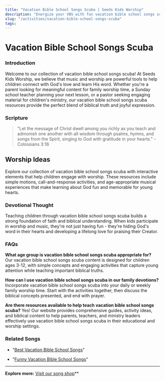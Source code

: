 ```yaml
---
title: "Vacation Bible School Songs Scuba | Seeds Kids Worship"
description: "Energize your VBS with fun vacation bible school songs scuba. Engaging worship music and activities for summer children's ministry."
slug: "/activities/vacation-bible-school-songs-scuba"
tags:
---
```


# Vacation Bible School Songs Scuba

### Introduction

Welcome to our collection of vacation bible school songs scuba! At Seeds Kids Worship, we believe that music and worship are powerful tools to help children connect with God's love and learn His word. Whether you're a parent looking for meaningful content for family worship time, a Sunday school teacher planning your next lesson, or a pastor seeking engaging material for children's ministry, our vacation bible school songs scuba resources provide the perfect blend of biblical truth and joyful expression.

### Scripture

> "Let the message of Christ dwell among you richly as you teach and admonish one another with all wisdom through psalms, hymns, and songs from the Spirit, singing to God with gratitude in your hearts." - Colossians 3:16

## Worship Ideas

Explore our collection of vacation bible school songs scuba with interactive elements that help children engage with worship. These resources include simple motions, call-and-response activities, and age-appropriate musical experiences that make learning about God fun and memorable for young hearts.

### Devotional Thought

Teaching children through vacation bible school songs scuba builds a strong foundation of faith and biblical understanding. When kids participate in worship and music, they're not just having fun - they're hiding God's word in their hearts and developing a lifelong love for praising their Creator.

### FAQs

**What age group is vacation bible school songs scuba appropriate for?**
Our vacation bible school songs scuba content is designed for children ages 3-12, with simple concepts and engaging activities that capture young attention while teaching important biblical truths.

**How can I use vacation bible school songs scuba in our family devotions?**
Incorporate vacation bible school songs scuba into your daily or weekly family worship time. Start with the activities together, then discuss the biblical concepts presented, and end with prayer.

**Are there resources available to help teach vacation bible school songs scuba?**
Yes! Our website provides comprehensive guides, activity ideas, and biblical content to help parents, teachers, and ministry leaders effectively use vacation bible school songs scuba in their educational and worship settings.

### Related Songs

- "[Best Vacation Bible School Songs](/activities/best-vacation-bible-school-songs/)"

- "[Funny Vacation Bible School Songs](/activities/funny-vacation-bible-school-songs/)"

---

**Explore more:** [Visit our song shop](https://seedskidsworship.com/shop)**

<!-- Schema Markup -->
<script type="application/ld+json">
{
  "@context": "https://schema.org",
  "@type": "MusicRecording",
  "name": "Vacation Bible School Songs Scuba",
  "byArtist": {
    "@type": "MusicGroup",
    "name": "Seeds Kids Worship"
  },
  "isFamilyFriendly": true,
  "url": "https://seedskidsworship.com/activities/vacation-bible-school-songs-scuba/"
}
</script>